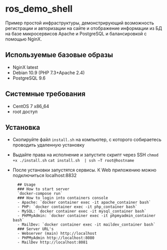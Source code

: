 # ros_demo_shell
Пример простой инфраструктуры, демонстрирующий возможность регистрации и авторизации на сайте и отображение информации из БД на базе микросервисов Apache и PostgreSQL   и балансировкой с помощью NginX.

## Используемые базовые образы
- NginX latest
- Debian 10.9 (PHP 7.3+Apache 2.4)
- PostgreSQL 9.6

## Системные требования
- CentOS 7 x86_64
- root доступ
## Установка
- Скопируйте файл `install.sh` на компьютер, с которого собираетесь проводить удаленную установку
- Выдайте права на исполнение и запустите скрипт через SSH
   `chmod +x ./install.sh`
   `cat install.sh  | ssh –T root@hostname`
- После установки запустятся сервисы. К Web приложению можно подключиться localhost:8832
        
        ## Usage
        ### How to start server
        `docker-compose run`
        ### How to login into containers console
        - Apache: `docker container exec -it apache_container bash`
        - PHP: `docker container exec -it php_container bash`
        - MySQL: `docker container exec -it mysql_container bash`
        - PHPMyAdmin: `docker container exec -it phpmyadmin_container bash`
        - MailDev: `docker container exec -it maildev_container bash`
        ### Server URL's
        - Webserver (main) http://localhost
        - PHPMyAdmin http://localhost:8080
        - MailDev http://localhost:8081
        
        
